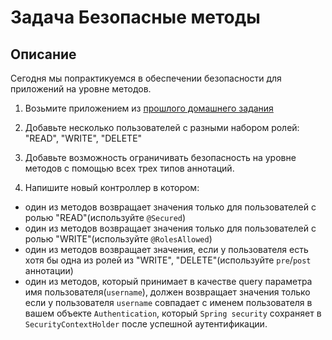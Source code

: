 # Задача Безопасные методы

## Описание

Сегодня мы попрактикуемся в обеспечении безопасности для приложений на уровне методов.

1. Возьмите приложением из [прошлого домашнего задания](../../spring_security/task1/README.md)

2. Добавьте несколько пользователей с разными набором ролей: "READ", "WRITE", "DELETE"

3. Добавьте возможность ограничивать безопасность на уровне методов с помощью всех трех типов аннотаций.

4. Напишите новый контроллер в котором:
 - один из методов возвращает значения только для пользователей с ролью "READ"(используйте `@Secured`)
 - один из методов возвращает значения только для пользователей с ролью "WRITE"(используйте `@RolesAllowed`)
 - один из методов возвращает значения, если у пользователя есть хотя бы одна из ролей из "WRITE", "DELETE"(используйте `pre`/`post` аннотации)
 - один из методов, который принимает в качестве query параметра имя пользователя(`username`), должен возвращает значения только если у пользователя `username` совпадает с именем пользователя в вашем объекте `Authentication`, который `Spring security` сохраняет в `SecurityContextHolder` после успешной аутентификации.
